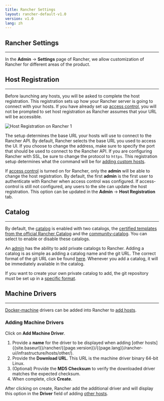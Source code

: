 ```yaml
---
title: Rancher Settings
layout: rancher-default-v1.0
version: v1.0
lang: zh
---
```


## Rancher Settings
---

In the **Admin** -> **Settings** page of Rancher, we allow customization of Rancher for different areas of the product.

## Host Registration
---

Before launching any hosts, you will be asked to complete the host registration. This registration sets up how your Rancher server is going to connect with your hosts. If you have already set up [access control]({{site.baseurl}}/rancher/{{page.version}}/{{page.lang}}/configuration/access-control), you will not be prompted to set host registration as Rancher assumes that your URL will be accessible.

![Host Registration on Rancher 1]({{site.baseurl}}/img/rancher/rancher_hosts_registration_1.png)

The setup determines the base URL your hosts will use to connect to the Rancher API. By default, Rancher selects the base URL you used to access the UI.  If you choose to change the address, make sure to specify the port that should be used to connect to the Rancher API. If you are configuring Rancher with SSL, be sure to change the protocol to `https`. This registration setup determines what the command will be for [adding custom hosts]({{site.baseurl}}/rancher/{{page.version}}/{{page.lang}}/rancher-ui/infrastructure/hosts/custom/).

If [access control]({{site.baseurl}}/rancher/{{page.version}}/{{page.lang}}/configuration/access-control/) is turned on for Rancher, only the **admin** will be able to change the host registration. By default, the first **admin** is the first user to authenticate with Rancher when access control was configured. If access-control is still not configured, any users to the site can update the host registration. This option can be updated in the **Admin** -> **Host Registration** tab. 

## Catalog
---

By default, the [catalog]({{site.baseurl}}/rancher/{{page.version}}/{{page.lang}}/catalog/) is enabled with two catalogs, the [certified templates from the official Rancher Catalog](https://github.com/rancher/rancher-catalog) and the [community-catalog](https://github.com/rancher/community-catalog). You can select to enable or disable these catalogs. 

An [admin]({{site.baseurl}}/rancher/{{page.version}}/{{page.lang}}/configuration/accounts/#admin) has the ability to add private catalogs to Rancher. Adding a catalog is as simple as adding a catalog name and the git URL. The correct format of the git URL can be found [here](https://git-scm.com/docs/git-clone#_git_urls_a_id_urls_a). Whenever you add a catalog, it will be immediately available in the catalog.

If you want to create your own private catalog to add, the git repository must be set up in a [specific format]({{site.baseurl}}/rancher/{{page.version}}/{{page.lang}}/catalog/#creating-private-catalogs).

## Machine Drivers
---

[Docker-machine](https://docs.docker.com/machine/) drivers can be added into Rancher to [add hosts]({{site.baseurl}}/rancher/{{page.version}}/{{page.lang}}/rancher-ui/infrastructure/hosts/other/). 

### Adding Machine Drivers

Click on **Add Machine Driver**. 

1. Provide a **name** for the driver to be displayed when adding [other hosts]{{site.baseurl}}/rancher/{{page.version}}/{{page.lang}}/rancher-ui/infrastructure/hosts/other/). 
2. Provide the **Download URL**. This URL is the machine driver binary 64-bit Linux. 
3. (Optional) Provide the **MD5 Checksum** to verify the downloaded driver matches the expected checksum. 
4. When complete, click **Create**. 

After clicking on create, Rancher add the additional driver and will display this option in the **Driver** field of adding [other hosts]({{site.baseurl}}/rancher/{{page.version}}/{{page.lang}}/rancher-ui/infrastructure/hosts/other/).
